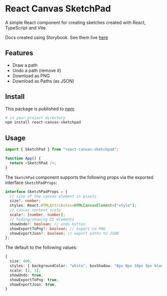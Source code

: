 # React Canvas SketchPad

A simple React component for creating sketches created with React, TypeScript and Vite.

Docs created using Storybook. See them live [here](https://jason-nordheim.github.io/sketchPad/)

## Features

- Draw a path
- Undo a path (remove it)
- Download as PNG
- Download as Paths (as JSON)

## Install

This package is published to [npm](https://www.npmjs.com/package/react-canvas-sketchpad)

```sh
# in your project directory
npm install react-canvas-sketchpad
```

## Usage

```ts
import { SketchPad } from "react-canvas-sketchpad";

function App() {
  return <SketchPad />;
}
```

The `SketchPad` component supports the following props via the exported interface `SketchPadProps`:

```ts
interface SketchPadProps = {
  // size of the canvas element in pixels
  size?: number;
  styles: React.HTMLAttributes<HTMLCanvasElement>["style"];
  // canvas context scale
  scale?: [number, number];
  // hiding/showing UI elements
  showUndo?: boolean; // undo button
  showExportToPng?: boolean; // export to PNG
  showExportJson?: boolean; // export paths to JSON
};
```

The default to the following values:

```ts
{
  size: 400,
  styles: { backgroundColor: "white", boxShadow: "0px 0px 10px 2px black" },
  scale: [1, 1],
  showUndo: true,
  showExportToPng: true,
  showExportJson: true,
}
```
